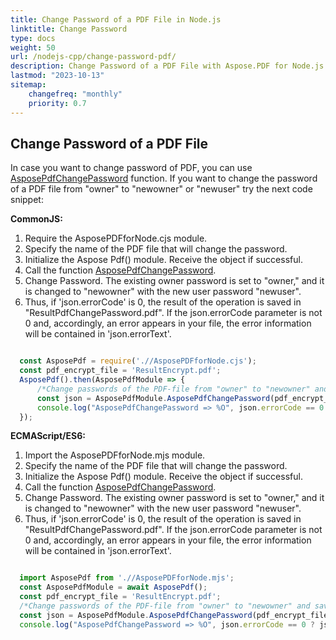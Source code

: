 ```yaml
---
title: Change Password of a PDF File in Node.js
linktitle: Change Password
type: docs
weight: 50
url: /nodejs-cpp/change-password-pdf/
description: Change Password of a PDF File with Aspose.PDF for Node.js via C++.
lastmod: "2023-10-13"
sitemap:
    changefreq: "monthly"
    priority: 0.7
---
```


## Change Password of a PDF File

In case you want to change password of PDF, you can use [AsposePdfChangePassword](https://reference.aspose.com/pdf/nodejs-cpp/security/asposepdfchangepassword/) function. 
If you want to change the password of a PDF file from "owner" to "newowner" or "newuser" try the next code snippet:

**CommonJS:**

1. Require the AsposePDFforNode.сjs module.
1. Specify the name of the PDF file that will change the password.
1. Initialize the Aspose Pdf() module. Receive the object if successful.
1. Call the function [AsposePdfChangePassword](https://reference.aspose.com/pdf/nodejs-cpp/security/asposepdfchangepassword/).
1. Change Password. The existing owner password is set to "owner," and it is changed to "newowner" with the new user password "newuser".
1. Thus, if 'json.errorCode' is 0, the result of the operation is saved in "ResultPdfChangePassword.pdf". If the json.errorCode parameter is not 0 and, accordingly, an error appears in your file, the error information will be contained in 'json.errorText'.

```cjs

  const AsposePdf = require('.//AsposePDFforNode.cjs');
  const pdf_encrypt_file = 'ResultEncrypt.pdf';
  AsposePdf().then(AsposePdfModule => {
      /*Change passwords of the PDF-file from "owner" to "newowner" and save the "ResultPdfChangePassword.pdf"*/
      const json = AsposePdfModule.AsposePdfChangePassword(pdf_encrypt_file, "owner", "newuser", "newowner", "ResultPdfChangePassword.pdf");
      console.log("AsposePdfChangePassword => %O", json.errorCode == 0 ? json.fileNameResult : json.errorText);
  });
```

**ECMAScript/ES6:**

1. Import the AsposePDFforNode.mjs module.
1. Specify the name of the PDF file that will change the password.
1. Initialize the Aspose Pdf() module. Receive the object if successful.
1. Call the function [AsposePdfChangePassword](https://reference.aspose.com/pdf/nodejs-cpp/security/asposepdfchangepassword/).
1. Change Password. The existing owner password is set to "owner," and it is changed to "newowner" with the new user password "newuser".
1. Thus, if 'json.errorCode' is 0, the result of the operation is saved in "ResultPdfChangePassword.pdf". If the json.errorCode parameter is not 0 and, accordingly, an error appears in your file, the error information will be contained in 'json.errorText'.

```mjs

  import AsposePdf from './/AsposePDFforNode.mjs';
  const AsposePdfModule = await AsposePdf();
  const pdf_encrypt_file = 'ResultEncrypt.pdf';
  /*Change passwords of the PDF-file from "owner" to "newowner" and save the "ResultPdfChangePassword.pdf"*/
  const json = AsposePdfModule.AsposePdfChangePassword(pdf_encrypt_file, "owner", "newuser", "newowner", "ResultPdfChangePassword.pdf");
  console.log("AsposePdfChangePassword => %O", json.errorCode == 0 ? json.fileNameResult : json.errorText);
```